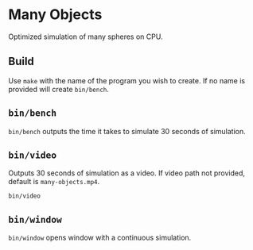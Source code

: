 # Many Objects 

Optimized simulation of many spheres on CPU.

## Build

Use `make` with the name of the program you wish to create.
If no name is provided will create `bin/bench`.

## `bin/bench`

`bin/bench` outputs the time it takes to simulate 30 
seconds of simulation.

## `bin/video`

Outputs 30 seconds of simulation as a video. If video path
not provided, default is `many-objects.mp4`.

`bin/video` 

## `bin/window`
`bin/window` opens window with a continuous simulation.
